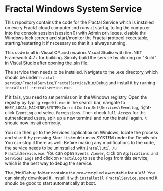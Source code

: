 # Fractal Windows System Service

This repository contains the code for the Fractal Service which is installed on every Fractal cloud computer and runs at startup to log the computer into the console session (session 0) with Admin privileges, disable the Windows lock screen and start/monitor the Fractal protocol executable, starting/restarting it if necessary so that it is always running.

This code is all in Visual C# and requires Visual Studio with the .NET Framework 4.7+ for building. Simply build the service by clicking on "Build" in Visual Studio after opening the .sln file.

The service then needs to be installed. Navigate to the .exe directory, which should be under `fractal-service/FractalService/FractalService/bin/Debug` and install it by running `installutil FractalService.exe`.

If it fails, you need to set permission in the Windows registry. Open the registry by typing `regedit.exe` in the search bar, navigate to `HKEY_LOCAL_MACHINE\SYSTEM\CurrentControlSet\Services\Eventlog`, right-click `EventLog` and select `Permissions`. Then check `Full Access` for the authenticated users, spin up a new terminal and run the install again. It should now install correctly.

You can then go to the Services application on Windows, locate the process and start it by pressing Start. It should run as SYSTEM under the Details tab. You can stop it there as well. Before making any modifications to the code, the service needs to be uninstalled with `installutil /u FractalService.exe`. You can open `Events Viewer`, click on `Applications and Services Logs` and click on `FractalLog` to see the logs from this service, which is the best way to debug the service.

The /bin/Debug folder contains the pre-compiled executable for a VM. You can simply download it, install it with `installutil FractalService.exe` and it should be good to start automatically at boot.
